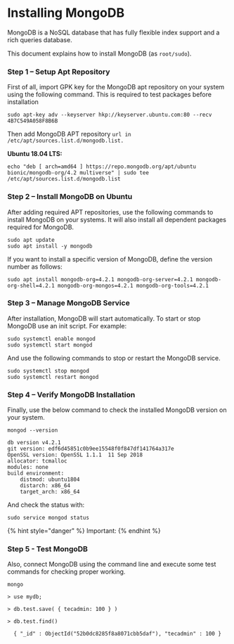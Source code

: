 # Installing MongoDB

MongoDB is a NoSQL database that has fully flexible index support and a rich queries database. 

This document explains how to install MongoDB \(as `root/sudo`\).

### Step 1 – Setup Apt Repository

First of all, import GPK key for the MongoDB apt repository on your system using the following command. This is required to test packages before installation

```text
sudo apt-key adv --keyserver hkp://keyserver.ubuntu.com:80 --recv 4B7C549A058F8B6B
```

Then add MongoDB APT repository `url in /etc/apt/sources.list.d/mongodb.list.`

**Ubuntu 18.04 LTS:**

```text
echo "deb [ arch=amd64 ] https://repo.mongodb.org/apt/ubuntu bionic/mongodb-org/4.2 multiverse" | sudo tee /etc/apt/sources.list.d/mongodb.list
```

### Step 2 – Install MongoDB on Ubuntu

After adding required APT repositories, use the following commands to install MongoDB on your systems. It will also install all dependent packages required for MongoDB.

```text
sudo apt update
sudo apt install -y mongodb
```

If you want to install a specific version of MongoDB, define the version number as follows:

```text
sudo apt install mongodb-org=4.2.1 mongodb-org-server=4.2.1 mongodb-org-shell=4.2.1 mongodb-org-mongos=4.2.1 mongodb-org-tools=4.2.1
```

### Step 3 – Manage MongoDB Service

After installation, MongoDB will start automatically. To start or stop MongoDB use an init script. For example:

```text
sudo systemctl enable mongod
sudo systemctl start mongod 
```

And use the following commands to stop or restart the MongoDB service.

```text
sudo systemctl stop mongod
sudo systemctl restart mongod 
```

### Step 4 – Verify MongoDB Installation

Finally, use the below command to check the installed MongoDB version on your system.

```text
mongod --version 

db version v4.2.1
git version: edf6d45851c0b9ee15548f0f847df141764a317e
OpenSSL version: OpenSSL 1.1.1  11 Sep 2018
allocator: tcmalloc
modules: none
build environment:
    distmod: ubuntu1804
    distarch: x86_64
    target_arch: x86_64
```

And check the status with:

```text
sudo service mongod status
```

{% hint style="danger" %}
Important: 
{% endhint %}

### Step 5 - Test MongoDB

Also, connect MongoDB using the command line and execute some test commands for checking proper working.

```text
mongo 

> use mydb;

> db.test.save( { tecadmin: 100 } )

> db.test.find()

  { "_id" : ObjectId("52b0dc8285f8a8071cbb5daf"), "tecadmin" : 100 }
```

